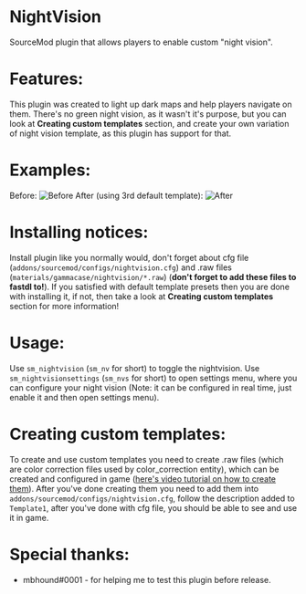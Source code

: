 # NightVision
SourceMod plugin that allows players to enable custom "night vision".

# Features:
This plugin was created to light up dark maps and help players navigate on them. There's no green night vision, as it wasn't it's purpose, but you can look at **Creating custom templates** section, and create your own variation of night vision template, as this plugin has support for that.

# Examples:
Before:
![Before](https://i.imgur.com/An9LQrP.png)
After (using 3rd default template):
![After](https://i.imgur.com/I6agg4D.png)

# Installing notices:
Install plugin like you normally would, don't forget about cfg file (``addons/sourcemod/configs/nightvision.cfg``) and .raw files (``materials/gammacase/nightvision/*.raw``) (**don't forget to add these files to fastdl to!**). If you satisfied with default template presets then you are done with installing it, if not, then take a look at **Creating custom templates** section for more information!

# Usage:
Use ``sm_nightvision`` (``sm_nv`` for short) to toggle the nightvision.
Use ``sm_nightvisionsettings`` (``sm_nvs`` for short) to open settings menu, where you can configure your night vision (Note: it can be configured in real time, just enable it and then open settings menu).

# Creating custom templates:
To create and use custom templates you need to create .raw files (which are color correction files used by color_correction entity), which can be created and configured in game ([here's video tutorial on how to create them](https://www.youtube.com/watch?v=Y9Qnr2N9joE)). After you've done creating them you need to add them into ``addons/sourcemod/configs/nightvision.cfg``, follow the description added to ``Template1``, after you've done with cfg file, you should be able to see and use it in game.

# Special thanks:
* mbhound#0001 - for helping me to test this plugin before release.
